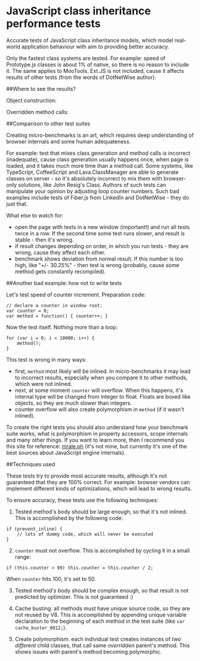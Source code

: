 # JavaScript class inheritance performance tests

Accurate tests of JavaScript class inheritance models, which model real-world application behaviour 
with aim to providing better accuracy.

Only the fastest class systems are tested. For example: speed of Prototype.js classes is about 1% of native,
so there is no reason to include it. The same applies to MooTools. Ext.JS is not included, cause it affects results of
other tests (from the words of DotNetWise author).

##Where to see the results?

Object construction: 

Overridden method calls: 

##Comparison to other test suites

Creating micro-benchmarks is an art, which requires deep understanding of browser internals and some human adequateness.

For example: test that mixes class generation and method calls is incorrect (inadequate), cause class generation
usually happens once, when page is loaded, and it takes much more time than a method call. Some systems, like
TypeScript, CoffeeScript and Lava.ClassManager are able to generate classes on server - 
so it's absolutely incorrect to mix them with browser-only solutions, like John Resig's Class.
Authors of such tests can manipulate your opinion by adjusting loop counter numbers.
Such bad examples include tests of Fiber.js from LinkedIn and DotNetWise - they do just that.

What else to watch for:
- open the page with tests in a new window (important!) and run all tests twice in a row. 
If the second time some test runs slower, and result is stable - then it's wrong.
- if result changes depending on order, in which you run tests - they are wrong,
cause they affect each other.
- benchmark shows deviation from normal result. If this number is too high, like "+/- 30.25%" -
then test is wrong (probably, cause some method gets constantly recompiled).

##Another bad example: how not to write tests

Let's test speed of counter increment. Preparation code:

```
// declare a counter in window root:
var counter = 0;
var method = function() { counter++; }
```

Now the test itself. Nothing more than a loop:

```
for (var i = 0; i < 10000; i++) {
    method();
}
```

This test is wrong in many ways:
- first, `method` most likely will be inlined. In micro-benchmarks it may lead to incorrect results, 
especially when you compare it to other methods, which were not inlined.
- next, at some moment `counter` will overflow. When this happens, it's internal type will be changed from integer to float.
Floats are boxed like objects, so they are much slower than integers. 
- counter overflow will also create polymorphism in `method` (if it wasn't inlined).

To create the right tests you should also understand how your benchmark suite works, 
what is polymorphism in property accessors, scope internals and many other things.
If you want to learn more, then I recommend you this site for reference: [mrale.ph](http://mrale.ph/) 
(it's not mine, but currently it's one of the best sources about JavaScript engine internals).

##Techniques used

These tests try to provide most accurate results, although it's not guaranteed that they are 100% correct.
For example: browser vendors can implement different kinds of optimizations, which will lead to wrong results.

To ensure accuracy, these tests use the following techniques:

1. Tested method's body should be large enough, so that it's not inlined. This is accomplished by the following code:
```
if (prevent_inline) {
	// lots of dummy code, which will never be executed
}
```

2. `counter` must not overflow. This is accomplished by cycling it in a small range:
```
if (this.counter > 99) this.counter = this.counter / 2;
```
When `counter` hits 100, it's set to 50.

3. Tested method's body should be complex enough, so that result is not predicted by optimizer.
This is not guaranteed :)

4. Cache busting: all methods must have unique source code, so they are not reused by V8.
This is accomplished by appending unique variable declaration to the beginning of each method in the test suite
(like `var cache_buster_0012;`).

5. Create polymorphism: each individual test creates instances of <i>two different</i> child classes, that call same 
<i>overridden</i> parent's method. This shows issues with parent's method becoming polymorphic.